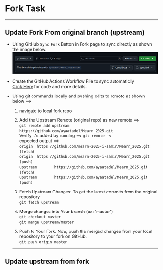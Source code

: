 # Fork Task
---
## Update Fork From original branch (upstream)
- Using GitHub `Sync Fork` Button in Fork page to sync directly as shown the image below. <br /> 
![Sync fork](Sync_fork.png)

- Create the GitHub Actions Workflow File to sync automaticlly <br /> 
    [Click Here](https://github.com/marketplace/actions/fork-sync) for code and more details. <br /> 
- Using git commands locally and pushing edits to remote as shown below ==> <br /> 
    1. navigate to local fork repo <br /> 

    2. Add the Upstream Remote (original repo) as new remote ==> <br /> 
    `git remote add upstream https://github.com/ayaatadel/Mearn_2025.git` <br /> 
    Verify it's added by running ==> `git remote -v` <br /> 
    expected output ==> <br /> 
            `origin  https://github.com/mearn-2025-i-samir/Mearn_2025.git (fetch)` <br /> 
            `origin  https://github.com/mearn-2025-i-samir/Mearn_2025.git (push)` <br /> 
            `upstream        https://github.com/ayaatadel/Mearn_2025.git (fetch)` <br /> 
            `upstream        https://github.com/ayaatadel/Mearn_2025.git (push)` <br /> 

    3. Fetch Upstream Changes: To get the latest commits from the original repository <br /> 
    `git fetch upstream` <br /> 

    4. Merge changes into Your branch (ex: 'master') <br /> 
    `git checkout master` <br /> 
    `git merge upstream/master` <br /> 

    5. Push to Your Fork: Now, push the merged changes from your local repository to your fork on GitHub. <br /> 
    `git push origin master` <br /> 

    ---


## Update upstream from fork